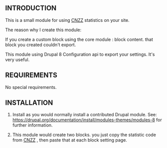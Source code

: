 INTRODUCTION
------------

This is a small module for using [CNZZ] statistics on your site.

The reason why I create this module:  

If you create a custom block using the core module : block content. that block you created couldn't export.

This module using Drupal 8 Configuration api to export your settings. It's very useful.


REQUIREMENTS
------------

No special requirements.  


INSTALLATION
------------

1. Install as you would normally install a contributed Drupal module. See:
<https://drupal.org/documentation/install/modules-themes/modules-8>
for further information. 

2. This module would create two blocks. you just copy the statistic code from [CNZZ] , then paste that at each block setting page.


[CNZZ]: http://www.cnzz.com